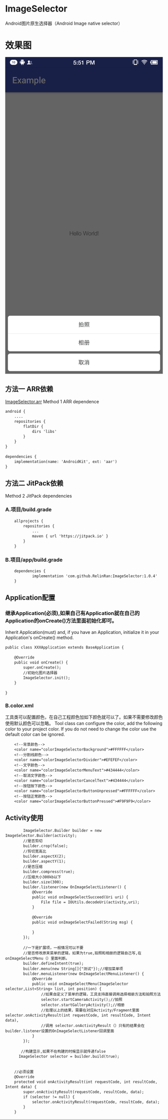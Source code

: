 # ImageSelector
Android图片原生选择器（Android Image native selector）
# 效果图
![img](https://github.com/RelinRan/ImageSelector/blob/master/image_selector.png)
## 方法一  ARR依赖
[ImageSelector.arr](https://github.com/RelinRan/ImageSelector/blob/master/ImageSelector.aar)
Method 1 ARR dependence
```
android {
    ....
    repositories {
        flatDir {
            dirs 'libs'
        }
    }
}

dependencies {
    implementation(name: 'AndroidKit', ext: 'aar')
}

```

## 方法二   JitPack依赖
Method 2 JitPack dependencies
### A.项目/build.grade
```
	allprojects {
		repositories {
			...
			maven { url 'https://jitpack.io' }
		}
	}
```
### B.项目/app/build.grade
```
	dependencies {
	        implementation 'com.github.RelinRan:ImageSelector:1.0.4'
	}
```


## Application配置

### 继承Application(必须),如果自己有Application就在自己的Application的onCreate()方法里面初始化即可。
Inherit Application(must) and, if you have an Application, initialize it in your Application's onCreate() method.
```
public class XXXApplication extends BaseApplication {

    @Override
    public void onCreate() {
        super.onCreate();
        //初始化图片选择器
        ImageSelector.init();
    }

}
```
### B.color.xml
工具类可以配置颜色，在自己工程颜色加如下颜色就可以了。如果不需要修改颜色使用默认颜色可以忽略。
Tool class can configure the color, add the following color to your project color. If you do not need to change the color use the default color can be ignored.
```
    <!--背景颜色-->
    <color name="colorImageSelectorBackground">#FFFFFF</color>
    <!--分割线颜色-->
    <color name="colorImageSelectorDivider">#EFEFEF</color>
    <!--文字颜色-->
    <color name="colorImageSelectorMenuText">#434444</color>
    <!--取消文字颜色-->
    <color name="colorImageSelectorCancelText">#434444</color>
    <!--按钮按下颜色-->
    <color name="colorImageSelectorButtonUnpressed">#FFFFFF</color>
    <!--按钮正常颜色-->
    <color name="colorImageSelectorButtonPressed">#F9F9F9</color>
```

## Activity使用
```
        ImageSelector.Builder builder = new ImageSelector.Builder(activity);
        //是否剪切
        builder.crop(false);
        //剪切宽高比
        builder.aspectX(2);
        builder.aspectY(1);
        //是否压缩
        builder.compress(true);
        //压缩大小300kb以下
        builder.size(300);
        builder.listener(new OnImageSelectListener() {
            @Override
            public void onImageSelectSucceed(Uri uri) {
                File file = IOUtils.decodeUri(activity,uri);
            }

            @Override
            public void onImageSelectFailed(String msg) {

            }
        });

        //一下是扩展项，一般情况可以不要
        //是否修改原来菜单的逻辑，如果为true,拍照和相册的逻辑自己写,在onImageSelectMenu（）里面判断。
        builder.defineIntent(true);
        builder.menu(new String[]{"测试"});//增加菜单项
        builder.menuListener(new OnImageSelectMenuListener() {
            @Override
            public void onImageSelectMenu(ImageSelector selector,List<String> list, int position) {
                //如果自定义了菜单的逻辑，工具支持直接调用选择相册方法和拍照方法
                selector.startCameraActivity();//拍照
                selector.startGalleryActivity();//相册
                //处理以上的结果，需要在对应Activity/Fragment里面 selector.onActivityResult(int requestCode, int resultCode, Intent data),
                //调用 selector.onActivityResult（）只有的结果会在builder.listener设置的OnImageSelectListener回调里面
            }
        });

       //构建显示,如果不在构建的时候显示就传递false
      ImageSelector selector = builder.build(true);


    //必须设置
    @Override
    protected void onActivityResult(int requestCode, int resultCode, Intent data) {
        super.onActivityResult(requestCode, resultCode, data);
        if (selector != null) {
            selector.onActivityResult(requestCode, resultCode, data);
        }
    }

```
